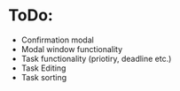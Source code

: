 # ToDo:

- Confirmation modal
- Modal window functionality
- Task functionality (priotiry, deadline etc.)
- Task Editing
- Task sorting